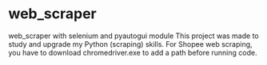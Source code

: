 # web_scraper
web_scraper with selenium and pyautogui module
This project was made to study and upgrade my Python (scraping) skills.
For Shopee web scraping, you have to download chromedriver.exe to add a path before running code.
